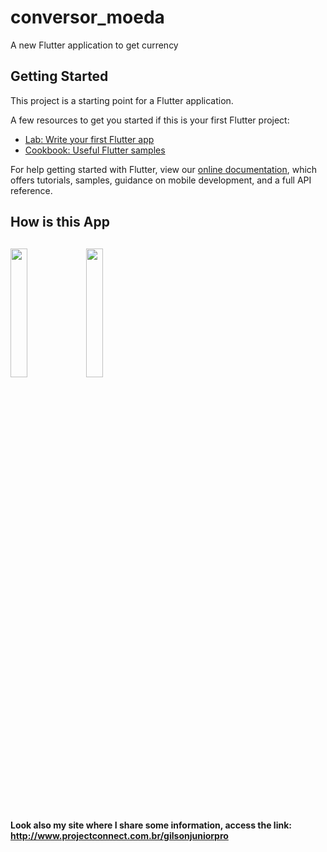 # conversor_moeda

A new Flutter application to get currency

## Getting Started

This project is a starting point for a Flutter application.

A few resources to get you started if this is your first Flutter project:

- [Lab: Write your first Flutter app](https://flutter.io/docs/get-started/codelab)
- [Cookbook: Useful Flutter samples](https://flutter.io/docs/cookbook)

For help getting started with Flutter, view our 
[online documentation](https://flutter.io/docs), which offers tutorials, 
samples, guidance on mobile development, and a full API reference.

## How is this App
<img src="http://www.projectconnect.com.br/github_imagens/Screenshot_20190129-155355.png" width="23%"></img>
<img src="http://www.projectconnect.com.br/github_imagens/Screenshot_20190129-155403.png" width="23%"></img>
-------------
**Look also my site where I share some information, access the link: http://www.projectconnect.com.br/gilsonjuniorpro**
